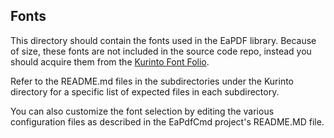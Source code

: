﻿## Fonts

This directory should contain the fonts used in the EaPDF library.  Because of size, these fonts are not 
included in the source code repo, instead you should acquire them from the [Kurinto Font Folio](https://www.kurinto.com/index.htm).

Refer to the README.md files in the subdirectories under the Kurinto directory for a specific list of expected files in each subdirectory.

You can also customize the font selection by editing the various configuration files as described in the EaPdfCmd project's README.MD file.

